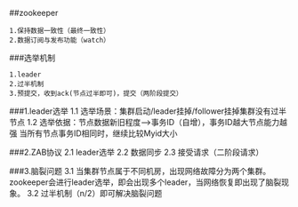 ##zookeeper

    1.保持数据一致性（最终一致性）
    2.数据订阅与发布功能（watch）

###选举机制

    1.leader
    2.过半机制
    3.预提交，收到ack(节点过半即可)，提交（两阶段提交）

###1.leader选举
	1.1 选举场景：集群启动/leader挂掉/follower挂掉集群没有过半节点
	1.2 选举依据：节点数据新旧程度-->事务ID（自增），事务ID越大节点能力越强
				  当所有节点事务ID相同时，继续比较Myid大小
				  
###2.ZAB协议
	2.1 leader选举
	2.2 数据同步
	2.3 接受请求（二阶段请求）
	
###3.脑裂问题
	3.1 当集群节点属于不同机房，出现网络故障分为两个集群。zookeeper会进行leader选举，即会出现多个leader，当网络恢复即出现了脑裂现象。
	3.2 过半机制（n/2）即可解决脑裂问题